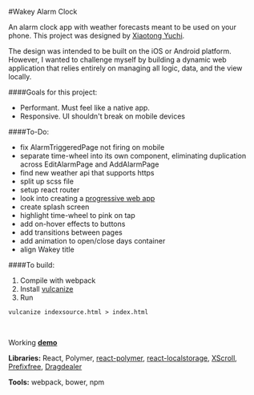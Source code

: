 #Wakey Alarm Clock

An alarm clock app with weather forecasts meant to be used on your phone. This project was designed by [Xiaotong Yuchi](http://www.xiaotongyuchi.com/wakeyalarm).

The design was intended to be built on the iOS or Android platform. However, I wanted to challenge myself by building a dynamic web application that relies entirely on managing all logic, data, and the view locally.

####Goals for this project:
- Performant. Must feel like a native app.
- Responsive. UI shouldn't break on mobile devices

####To-Do:
- fix AlarmTriggeredPage not firing on mobile
- separate time-wheel into its own component, eliminating duplication across EditAlarmPage and AddAlarmPage
- find new weather api that supports https
- split up scss file
- setup react router
- look into creating a [progressive web app](https://developers.google.com/web/fundamentals/getting-started/codelabs/your-first-pwapp/)
- create splash screen
- highlight time-wheel to pink on tap
- add on-hover effects to buttons
- add transitions between pages
- add animation to open/close days container
- align Wakey title


####To build:
1. Compile with webpack
2. Install [vulcanize](https://www.npmjs.com/package/vulcanize)
3. Run 
```
vulcanize indexsource.html > index.html
```
<br>

Working __[demo](https://justinchi.me/alarmclock)__

__Libraries:__ React, Polymer, [react-polymer](https://www.npmjs.com/package/react-polymer), [react-localstorage](https://github.com/STRML/react-localstorage), [XScroll](http://xscroll.github.io/), [Prefixfree](https://leaverou.github.io/prefixfree/), [Dragdealer](https://skidding.github.io/dragdealer/)

__Tools:__ webpack, bower, npm
